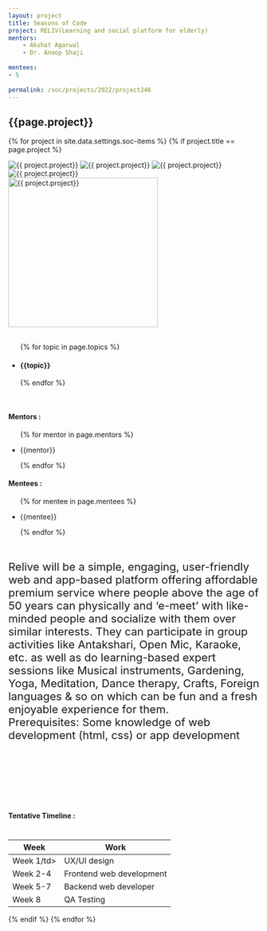 ```yaml
---
layout: project
title: Seasons of Code
project: RELIV(Learning and social platform for elderly)
mentors:
    - Akshat Agarwal
    - Dr. Anoop Shaji   
    
mentees:
- 5 
    
permalink: /soc/projects/2022/project246
---
```


<h2 class="display1 m-3 p-3 text-center project-title">{{page.project}}</h2>

{% for project in site.data.settings.soc-items %}
{% if project.title == page.project %}

<div class ="img-soc d-block"> 
    <img src="{{ site.baseurl }}/{{ project.image }}" alt="{{ project.project}}" class="image-1">
    <img src="{{ site.baseurl }}/{{ project.image }}" alt="{{ project.project}}" class="image-2">
    <img src="{{ site.baseurl }}/{{ project.image }}" alt="{{ project.project}}" class="image-3">
    <img src="{{ site.baseurl }}/{{ project.image }}" alt="{{ project.project}}" class="image-4">
</div>
<div class = "mobile-img-soc">
  <img src="{{ site.baseurl }}/{{ project.image }}"  width = "300" height="300" alt="{{ project.project}}" class="border rounded">
  </div>
<div >
    <br>
    <ul>
        {% for topic in page.topics %}
        <li><h4 class="text-primary text-center topics">{{topic}}</h4></li>
        {% endfor %}
    </ul>
    <br>
    <h4 class="display3  ">Mentors :</h4> 
    <ul>
        {% for mentor in page.mentors %}
        <li><p class="lead">{{mentor}}</p></li>
        {% endfor %}
    </ul>
    <h4 class="display3  ">Mentees :</h4> 
    <ul>
        {% for mentee in page.mentees %}
        <li><p class="lead">{{mentee}}</p></li>
        {% endfor %}
    </ul>
</div>
<div class = "project-desc" style = "margin-bottom: 140px">
    <p class="display3" style = "font-size:22px;" >
        <br>
        Relive will be a simple, engaging, user-friendly web and app-based platform offering affordable premium service where people above the age of 50 years can physically and ‘e-meet’ with like-minded people and socialize with them over similar interests. 
        They can participate in group activities like Antakshari, Open Mic, Karaoke, etc. as well as do learning-based expert sessions like Musical instruments, Gardening, Yoga, Meditation, Dance therapy, Crafts, Foreign languages & so on which can be fun and a fresh enjoyable experience for them.  
<br>
Prerequisites:
Some knowledge of web development (html, css) or app development
    </p>
</div>
<div class = "d-flex flex-wrap">
<div>
    <h4 class="display3" style="margin:40px 0px 40px 0px;">Tentative Timeline :</h4>
    <table class="table table-striped">
    <thead>
        <tr>
        <th>Week</th>
        <th>Work</th>
        </tr>
    </thead>
    <tbody>
    <tr>
      <td>Week 1/td>
      <td>UX/UI design</td>     
    </tr>
    <tr>
      <td>Week 2-4</td>
      <td>Frontend web development</td>
    </tr>
    <tr>
      <td>Week 5-7</td>
      <td>Backend web developer</td>
    </tr>
    <tr>
      <td>Week 8</td>
      <td>QA Testing</td>
    </tr>
    </tbody>
    </table>
</div>

</div>
{% endif %}
{% endfor %}
